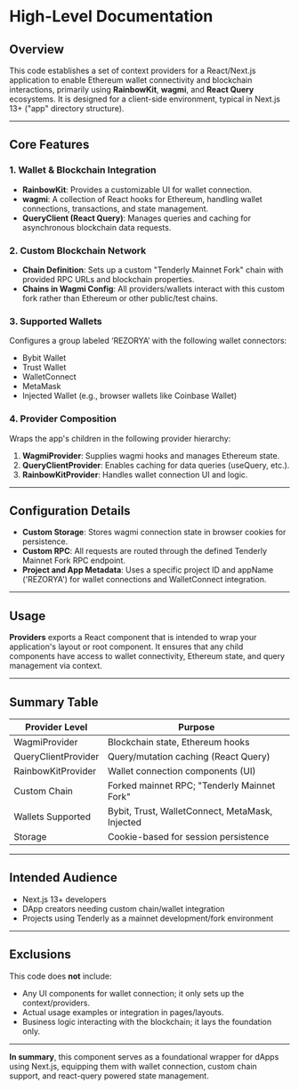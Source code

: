 # High-Level Documentation

## Overview

This code establishes a set of context providers for a React/Next.js application to enable Ethereum wallet connectivity and blockchain interactions, primarily using **RainbowKit**, **wagmi**, and **React Query** ecosystems. It is designed for a client-side environment, typical in Next.js 13+ ("app" directory structure).

---

## Core Features

### 1. **Wallet & Blockchain Integration**

- **RainbowKit**: Provides a customizable UI for wallet connection.
- **wagmi**: A collection of React hooks for Ethereum, handling wallet connections, transactions, and state management.
- **QueryClient (React Query)**: Manages queries and caching for asynchronous blockchain data requests.

### 2. **Custom Blockchain Network**

- **Chain Definition**: Sets up a custom "Tenderly Mainnet Fork" chain with provided RPC URLs and blockchain properties.
- **Chains in Wagmi Config**: All providers/wallets interact with this custom fork rather than Ethereum or other public/test chains.

### 3. **Supported Wallets**

Configures a group labeled ‘REZORYA’ with the following wallet connectors:
- Bybit Wallet
- Trust Wallet
- WalletConnect
- MetaMask
- Injected Wallet (e.g., browser wallets like Coinbase Wallet)

### 4. **Provider Composition**

Wraps the app's children in the following provider hierarchy:
1. **WagmiProvider**: Supplies wagmi hooks and manages Ethereum state.
2. **QueryClientProvider**: Enables caching for data queries (useQuery, etc.).
3. **RainbowKitProvider**: Handles wallet connection UI and logic.

---

## Configuration Details

- **Custom Storage**: Stores wagmi connection state in browser cookies for persistence.
- **Custom RPC**: All requests are routed through the defined Tenderly Mainnet Fork RPC endpoint.
- **Project and App Metadata**: Uses a specific project ID and appName ('REZORYA') for wallet connections and WalletConnect integration.

---

## Usage

**Providers** exports a React component that is intended to wrap your application's layout or root component. It ensures that any child components have access to wallet connectivity, Ethereum state, and query management via context.

---

## Summary Table

| Provider Level        | Purpose                                            |
|----------------------|----------------------------------------------------|
| WagmiProvider        | Blockchain state, Ethereum hooks                   |
| QueryClientProvider  | Query/mutation caching (React Query)               |
| RainbowKitProvider   | Wallet connection components (UI)                  |
| Custom Chain         | Forked mainnet RPC; "Tenderly Mainnet Fork"        |
| Wallets Supported    | Bybit, Trust, WalletConnect, MetaMask, Injected    |
| Storage              | Cookie-based for session persistence               |

---

## Intended Audience

- Next.js 13+ developers
- DApp creators needing custom chain/wallet integration
- Projects using Tenderly as a mainnet development/fork environment

---

## Exclusions

This code does **not** include:
- Any UI components for wallet connection; it only sets up the context/providers.
- Actual usage examples or integration in pages/layouts.
- Business logic interacting with the blockchain; it lays the foundation only.

---

**In summary**, this component serves as a foundational wrapper for dApps using Next.js, equipping them with wallet connection, custom chain support, and react-query powered state management.